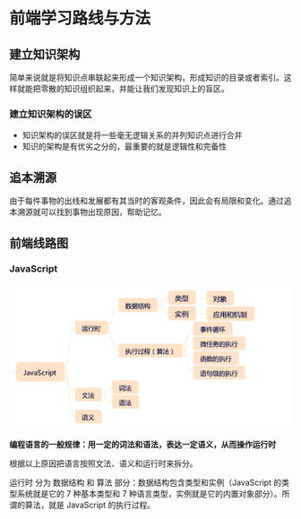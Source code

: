 # 前端学习路线与方法

## 建立知识架构

简单来说就是将知识点串联起来形成一个知识架构，形成知识的目录或者索引。这样就能把零散的知识组织起来，并能让我们发现知识上的盲区。

### 建立知识架构的误区

- 知识架构的误区就是将一些毫无逻辑关系的并列知识点进行合并
- 知识的架构是有优劣之分的，最重要的就是逻辑性和完备性

## 追本溯源

由于每件事物的出线和发展都有其当时的客观条件，因此会有局限和变化。通过追本溯源就可以找到事物出现原因，帮助记忆。

## 前端线路图

### JavaScript

![](./images/javascript-framework.png)

**编程语言的一般规律：用一定的词法和语法，表达一定语义，从而操作运行时**

根据以上原因把语言按照文法、语义和运行时来拆分。

运行时 分为 数据结构 和 算法 部分：数据结构包含类型和实例（JavaScript 的类型系统就是它的 7 种基本类型和 7 种语言类型，实例就是它的内置对象部分）。所谓的算法，就是 JavaScript 的执行过程。

